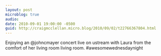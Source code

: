 ```yaml
---
layout: post
microblog: true
audio: 
date: 2010-09-01 19:00:00 -0500
guid: http://craigmcclellan.micro.blog/2010/09/02/t22766367804.html
---
```

Enjoying an @johncmayer concert live on ustream with Laura from the comfort of her living room living room. #awesomewednesdaynight
